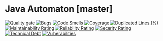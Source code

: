 # Java Automaton [master]

[![Quality gate](https://sonarcloud.io/api/project_badges/quality_gate?branch=master&project=DavidNavarreICS_JavaAutomaton)](https://sonarcloud.io/dashboard?id=DavidNavarreICS_JavaAutomaton&branch=master)
[![Bugs](https://sonarcloud.io/api/project_badges/measure?branch=master&project=DavidNavarreICS_JavaAutomaton&metric=bugs)](https://sonarcloud.io/dashboard?id=DavidNavarreICS_JavaAutomaton&branch=master)
[![Code Smells](https://sonarcloud.io/api/project_badges/measure?branch=master&project=DavidNavarreICS_JavaAutomaton&metric=code_smells)](https://sonarcloud.io/dashboard?id=DavidNavarreICS_JavaAutomaton&branch=master)
[![Coverage](https://sonarcloud.io/api/project_badges/measure?branch=master&project=DavidNavarreICS_JavaAutomaton&metric=coverage)](https://sonarcloud.io/dashboard?id=DavidNavarreICS_JavaAutomaton&branch=master)
[![Duplicated Lines (%)](https://sonarcloud.io/api/project_badges/measure?branch=master&project=DavidNavarreICS_JavaAutomaton&metric=duplicated_lines_density)](https://sonarcloud.io/dashboard?id=DavidNavarreICS_JavaAutomaton&branch=master)
[![Maintainability Rating](https://sonarcloud.io/api/project_badges/measure?branch=master&project=DavidNavarreICS_JavaAutomaton&metric=sqale_rating)](https://sonarcloud.io/dashboard?id=DavidNavarreICS_JavaAutomaton&branch=master)
[![Reliability Rating](https://sonarcloud.io/api/project_badges/measure?branch=master&project=DavidNavarreICS_JavaAutomaton&metric=reliability_rating)](https://sonarcloud.io/dashboard?id=DavidNavarreICS_JavaAutomaton&branch=master)
[![Security Rating](https://sonarcloud.io/api/project_badges/measure?branch=master&project=DavidNavarreICS_JavaAutomaton&metric=security_rating)](https://sonarcloud.io/dashboard?id=DavidNavarreICS_JavaAutomaton&branch=master)
[![Technical Debt](https://sonarcloud.io/api/project_badges/measure?branch=master&project=DavidNavarreICS_JavaAutomaton&metric=sqale_index)](https://sonarcloud.io/dashboard?id=DavidNavarreICS_JavaAutomaton&branch=master)
[![Vulnerabilities](https://sonarcloud.io/api/project_badges/measure?branch=master&project=DavidNavarreICS_JavaAutomaton&metric=vulnerabilities)](https://sonarcloud.io/dashboard?id=DavidNavarreICS_JavaAutomaton&branch=master)
